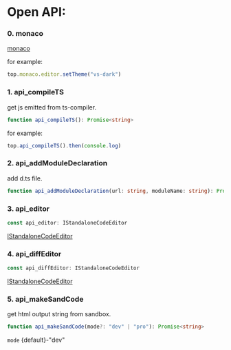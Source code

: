 # Open API:

### 0. monaco

[monaco](https://microsoft.github.io/monaco-editor/api/index.html)

for example:

```js
top.monaco.editor.setTheme("vs-dark")
```

### 1. api_compileTS

get js emitted from ts-compiler.

```ts
function api_compileTS(): Promise<string>
```

for example:

```js
top.api_compileTS().then(console.log)
```

### 2. api_addModuleDeclaration

add d.ts file.

```ts
function api_addModuleDeclaration(url: string, moduleName: string): Promise<any>
```

### 3. api_editor

```ts
const api_editor: IStandaloneCodeEditor
```

[IStandaloneCodeEditor](https://microsoft.github.io/monaco-editor/api/interfaces/monaco.editor.istandalonecodeeditor.html)

### 4. api_diffEditor

```ts
const api_diffEditor: IStandaloneCodeEditor
```

[IStandaloneCodeEditor](https://microsoft.github.io/monaco-editor/api/interfaces/monaco.editor.istandalonecodeeditor.html)

### 5. api_makeSandCode

get html output string from sandbox.

```ts
function api_makeSandCode(mode?: "dev" | "pro"): Promise<string>
```

`mode` {default}-"dev"
